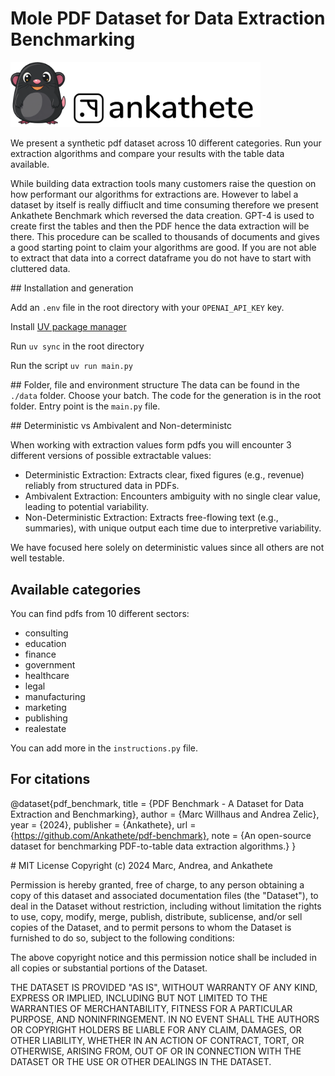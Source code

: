 # Mole PDF Dataset for Data Extraction Benchmarking

<img src="./mole.png" alt="data-mole" width="400"/>

We present a synthetic pdf dataset across 10 different categories.
Run your extraction algorithms and compare your results with the table data available.

While building data extraction tools many customers raise the question on how performant our algorithms for extractions are.
However to label a dataset by itself is really diffiuclt and time consuming therefore we present Ankathete Benchmark which
reversed the data creation. GPT-4 is used to create first the tables and then the PDF hence the data extraction will be there.
This procedure can be scalled to thousands of documents and gives a good starting point to claim your algorithms are good.
If you are not able to extract that data into a correct dataframe you do not have to start with cluttered data.

## Installation and generation

Add an `.env` file in the root directory with your `OPENAI_API_KEY` key.

Install [UV package manager](https://docs.astral.sh/uv/getting-started/installation/)

Run `uv sync` in the root directory

Run the script `uv run main.py`

## Folder, file and environment structure
The data can be found in the `./data` folder. Choose your batch.
The code for the generation is in the root folder. Entry point is the `main.py` file.

## Deterministic vs Ambivalent and Non-deterministc

When working with extraction values form pdfs you will encounter 3 different versions of possible extractable values:

- Deterministic Extraction: Extracts clear, fixed figures (e.g., revenue) reliably from structured data in PDFs.
- Ambivalent Extraction: Encounters ambiguity with no single clear value, leading to potential variability.
- Non-Deterministic Extraction: Extracts free-flowing text (e.g., summaries), with unique output each time due to interpretive variability.

We have focused here solely on deterministic values since all others are not well testable.

## Available categories

You can find pdfs from 10 different sectors:

- consulting
- education
- finance
- government
- healthcare
- legal
- manufacturing
- marketing
- publishing
- realestate

You can add more in the `instructions.py` file.

## For citations

@dataset{pdf_benchmark,
title = {PDF Benchmark - A Dataset for Data Extraction and Benchmarking},
author = {Marc Willhaus and Andrea Zelic},
year = {2024},
publisher = {Ankathete},
url = {https://github.com/Ankathete/pdf-benchmark},
note = {An open-source dataset for benchmarking PDF-to-table data extraction algorithms.}
}

# MIT License
Copyright (c) 2024 Marc, Andrea, and Ankathete

Permission is hereby granted, free of charge, to any person obtaining a copy of this dataset and associated documentation files (the "Dataset"), to deal in the Dataset without restriction, including without limitation the rights to use, copy, modify, merge, publish, distribute, sublicense, and/or sell copies of the Dataset, and to permit persons to whom the Dataset is furnished to do so, subject to the following conditions:

The above copyright notice and this permission notice shall be included in all copies or substantial portions of the Dataset.

THE DATASET IS PROVIDED "AS IS", WITHOUT WARRANTY OF ANY KIND, EXPRESS OR IMPLIED, INCLUDING BUT NOT LIMITED TO THE WARRANTIES OF MERCHANTABILITY, FITNESS FOR A PARTICULAR PURPOSE, AND NONINFRINGEMENT. IN NO EVENT SHALL THE AUTHORS OR COPYRIGHT HOLDERS BE LIABLE FOR ANY CLAIM, DAMAGES, OR OTHER LIABILITY, WHETHER IN AN ACTION OF CONTRACT, TORT, OR OTHERWISE, ARISING FROM, OUT OF OR IN CONNECTION WITH THE DATASET OR THE USE OR OTHER DEALINGS IN THE DATASET.
